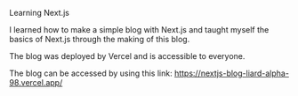 Learning Next.js

I learned how to make a simple blog with Next.js and taught myself the basics of Next.js through the making of this blog.

The blog was deployed by Vercel and is accessible to everyone.  


The blog can be accessed by using this link:
https://nextjs-blog-liard-alpha-98.vercel.app/
